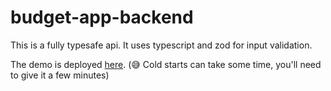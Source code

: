 # budget-app-backend

This is a fully typesafe api. It uses typescript and zod for input validation.

The demo is deployed [here](https://budget-app-o1zu.onrender.com). (😅 Cold starts can take some time, you'll need to give it a few minutes)
